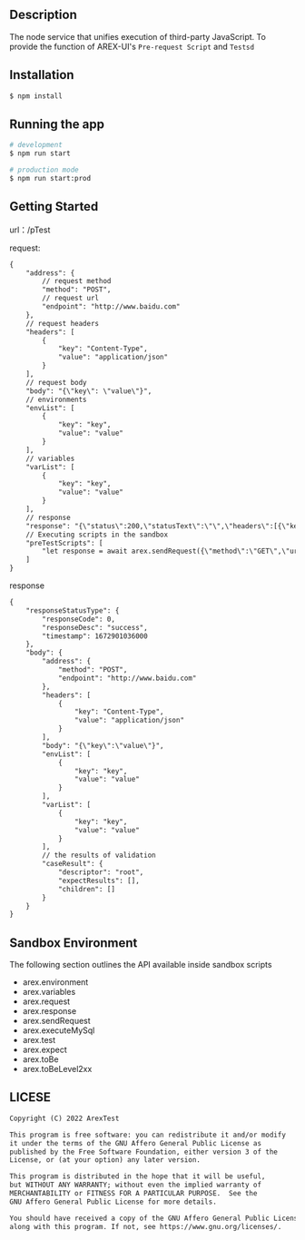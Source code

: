## Description

The node service that unifies execution of third-party JavaScript. To provide the function of AREX-UI's  ```Pre-request Script```
and ```Testsd```

## Installation

```bash
$ npm install
```

## Running the app

```bash
# development
$ npm run start

# production mode
$ npm run start:prod
```

## Getting Started

url：/pTest

request:

```txt
{	
    "address": {
        // request method
        "method": "POST",
        // request url
        "endpoint": "http://www.baidu.com"
    },
    // request headers
    "headers": [
        {
            "key": "Content-Type",
            "value": "application/json"
        }
    ],
    // request body
    "body": "{\"key\": \"value\"}",
    // environments
    "envList": [
        {
            "key": "key",
            "value": "value"
        }
    ],
    // variables
    "varList": [
        {
            "key": "key",
            "value": "value"
        }
    ],
    // response
    "response": "{\"status\":200,\"statusText\":\"\",\"headers\":[{\"key\":\"vary\",\"value\":\"Origin, Access-Control-Request-Method, Access-Control-Request-Headers\"},{\"key\":\"content-type\",\"value\":\"application/json\"},{\"key\":\"transfer-encoding\",\"value\":\"chunked\"},{\"key\":\"date\",\"value\":\"Thu, 05 Jan 2023 02:18:04 GMT\"},{\"key\":\"connection\",\"value\":\"close\"}],\"body\":{\"responseStatusType\":{\"responseCode\":0,\"responseDesc\":\"success\",\"timestamp\":1672885084858},\"body\":{\"id\":\"1234567890123456789\"}}}",
    // Executing scripts in the sandbox
    "preTestScripts": [
        "let response = await arex.sendRequest({\"method\":\"GET\",\"url\":\"http://www.baidu.com\"});"
    ]
}
```

response

```txt
{
    "responseStatusType": {
        "responseCode": 0,
        "responseDesc": "success",
        "timestamp": 1672901036000
    },
    "body": {
        "address": {
            "method": "POST",
            "endpoint": "http://www.baidu.com"
        },
        "headers": [
            {
                "key": "Content-Type",
                "value": "application/json"
            }
        ],
        "body": "{\"key\":\"value\"}",
        "envList": [
            {
                "key": "key",
                "value": "value"
            }
        ],
        "varList": [
            {
                "key": "key",
                "value": "value"
            }
        ],
        // the results of validation 
        "caseResult": {
            "descriptor": "root",
            "expectResults": [],
            "children": []
        }
    }
}
```

## Sandbox Environment

The following section outlines the API available inside sandbox scripts

- arex.environment
- arex.variables
- arex.request
- arex.response
- arex.sendRequest
- arex.executeMySql
- arex.test
- arex.expect
- arex.toBe
- arex.toBeLevel2xx

## LICESE

```md
Copyright (C) 2022 ArexTest

This program is free software: you can redistribute it and/or modify
it under the terms of the GNU Affero General Public License as
published by the Free Software Foundation, either version 3 of the
License, or (at your option) any later version.

This program is distributed in the hope that it will be useful,
but WITHOUT ANY WARRANTY; without even the implied warranty of
MERCHANTABILITY or FITNESS FOR A PARTICULAR PURPOSE.  See the
GNU Affero General Public License for more details.

You should have received a copy of the GNU Affero General Public License
along with this program. If not, see https://www.gnu.org/licenses/.
```




